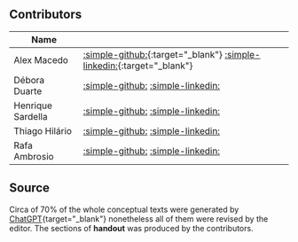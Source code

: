 ## Contributors

| Name | |
|-|-|
| Alex Macedo | [:simple-github:](https://github.com/Alexxmfs){:target="_blank"} [:simple-linkedin:](https://www.linkedin.com/in/alex-macedo-freitas/){:target="_blank"}  | 
| Débora Duarte | [:simple-github:](https://github.com/duartedebis) [:simple-linkedin:](https://www.linkedin.com/in/deborapduarte/) |
| Henrique Sardella | [:simple-github:](https://github.com/henrique-sdc) [:simple-linkedin:](https://www.linkedin.com/in/henrique-sdc/) |
| Thiago Hilário | [:simple-github:](https://github.com/ThiagoAlonso05) [:simple-linkedin:](https://www.linkedin.com/in/thcsalonso/) |
| Rafa Ambrosio | [:simple-github:](https://github.com/rafaoambrosio) [:simple-linkedin:](https://github.com/rafaoambrosio) |

## Source

Circa of 70% of the whole conceptual texts were generated by [ChatGPT](https://chat.openai.com/){target="_blank"} nonetheless all of them were revised by the editor. The sections of **handout** was produced by the contributors.